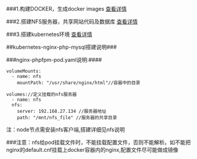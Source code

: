 ###1.构建DOCKER，生成docker images  [查看详情](https://github.com/zouhuigang/kubernetes/tree/master/docker "查看构建DOCKER")


###2.搭建NFS服务器，共享网站代码及数据库 [查看详情](https://github.com/zouhuigang/kubernetes/tree/master/nfs-service)

###3.搭建kubernetes环境 [查看详情](https://github.com/zouhuigang/kubernetes/tree/master/zhg-study)


##kubernetes-nginx-php-mysql搭建说明###

###nginx-phpfpm-pod.yaml说明:####

    volumeMounts:
      - name: nfs 
        mountPath: "/usr/share/nginx/html"//容器中的目录

    volumes://定义挂载的nfs服务器
      - name: nfs
      nfs:
        server: 192.168.27.134 //服务器地址
        path: "/mnt/nfs_file" //服务器的共享目录
注：node节点需安装nfs客户端,搭建详细见nfs说明


###注意：nfs给pod挂载文件时，不能挂载配置文件，否则不能解析。如不能把nginx的default.cnf挂载上docker容器内的nginx,配置文件尽可能做成镜像


 
